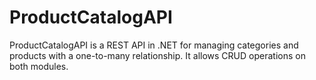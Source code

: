 # ProductCatalogAPI
ProductCatalogAPI is a REST API in .NET for managing categories and products with a one-to-many relationship. It allows CRUD operations on both modules.
